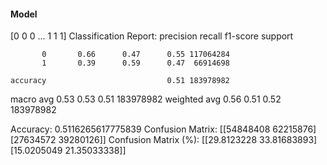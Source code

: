 #### Model
[0 0 0 ... 1 1 1]
Classification Report:
              precision    recall  f1-score   support

           0       0.66      0.47      0.55 117064284
           1       0.39      0.59      0.47  66914698

    accuracy                           0.51 183978982
   macro avg       0.53      0.53      0.51 183978982
weighted avg       0.56      0.51      0.52 183978982

Accuracy: 0.5116265617775839
Confusion Matrix:
[[54848408 62215876]
 [27634572 39280126]]
Confusion Matrix (%):
[[29.8123228  33.81683893]
 [15.0205049  21.35033338]]
